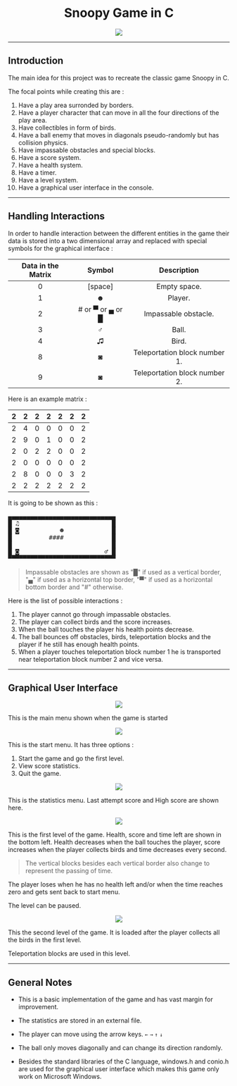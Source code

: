 <h1 align="center">Snoopy Game in C</h1>

<p align="center">
  <img src="https://github.com/ysfelhamri/Snoopy/assets/103438312/9eb63188-710f-4ccf-8392-d65a40a0c1e0">
</p>

___

## Introduction

The main idea for this project was to recreate the classic game Snoopy in C.


The focal points while creating this are :

1. Have a play area surronded by borders.
2. Have a player character that can move in all the four directions of the play area.
3. Have collectibles in form of birds.
4. Have a ball enemy that moves in diagonals pseudo-randomly but has collision physics.
5. Have impassable obstacles and special blocks.
6. Have a score system.
7. Have a health system.
8. Have a timer.
9. Have a level system.
10. Have a graphical user interface in the console.

___

## Handling Interactions

In order to handle interaction between the different entities in the game their data is stored into a two dimensional array and replaced with special symbols for the graphical interface :

| Data in the Matrix | Symbol | Description |
| :---: | :---: | :---: |
| 0 | \[space\] | Empty space. |
| 1 | ☻ | Player. |
| 2 | # or ▀ or ▄ or █ | Impassable obstacle. |
| 3 | ♂ | Ball. |
| 4 | ♫ | Bird. |
| 8 | ◙ | Teleportation block number 1. |
| 9 | ◙ | Teleportation block number 2. |

Here is an example matrix : 

| 2 | 2 | 2 | 2 | 2 | 2 | 2 |
| - | - | - | - | - | - | - |
| 2 | 4 | 0 | 0 | 0 | 0 | 2 |
| 2 | 9 | 0 | 1 | 0 | 0 | 2 |
| 2 | 0 | 2 | 2 | 0 | 0 | 2 |
| 2 | 0 | 0 | 0 | 0 | 0 | 2 |
| 2 | 8 | 0 | 0 | 0 | 3 | 2 |
| 2 | 2 | 2 | 2 | 2 | 2 | 2 |

It is going to be shown as this : 

<pre>
▄▄▄▄▄▄▄▄▄▄▄▄▄▄▄▄▄▄▄▄▄▄▄▄▄▄▄▄▄
█ ♫                         █
█ ◙           ☻             █
█          ####             █
█                           █
█ ◙                       ♂ █
▀▀▀▀▀▀▀▀▀▀▀▀▀▀▀▀▀▀▀▀▀▀▀▀▀▀▀▀▀
</pre>

> Impassable obstacles are shown as "█" if used as a vertical border, "▄" if used as a horizontal top border, "▀" if used as a horizontal bottom border and "#" otherwise.

Here is the list of possible interactions :

1. The player cannot go through impassable obstacles.
2. The player can collect birds and the score increases.
3. When the ball touches the player his health points decrease.
4. The ball bounces off obstacles, birds, teleportation blocks and the player if he still has enough health points.
5. When a player touches teleportation block number 1 he is transported near teleportation block number 2 and vice versa.

___

## Graphical User Interface

<p align="center">
  <img src="https://github.com/ysfelhamri/Snoopy/assets/103438312/9eb63188-710f-4ccf-8392-d65a40a0c1e0">
</p>

This is the main menu shown when the game is started


<p align="center">
  <img src="https://github.com/ysfelhamri/Snoopy/assets/103438312/1cc156be-2035-4fb6-9d63-7e380aa13afd">
</p>

This is the start menu. It has three options :

1. Start the game and go the first level.
2. View score statistics.
3. Quit the game.


<p align="center">
  <img src="https://github.com/ysfelhamri/Snoopy/assets/103438312/fabdb41e-0a4a-43db-823b-4a70064bddb7">
</p>

This is the statistics menu. Last attempt score and High score are shown here.


<p align="center">
  <img src="https://github.com/ysfelhamri/Snoopy/assets/103438312/564d8f9a-33e2-48c9-8e91-54dfb43512c7">
</p>

This is the first level of the game. Health, score and time left are shown in the bottom left. Health decreases when the ball touches the player, score increases when the player collects birds and time decreases every second.

>The vertical blocks besides each vertical border also change to represent the passing of time.

The player loses when he has no health left and/or when the time reaches zero and gets sent back to start menu.

The level can be paused.


<p align="center">
  <img src="https://github.com/ysfelhamri/Snoopy/assets/103438312/817669ce-02a6-451a-8472-6cc5e9eca37c">
</p>

This the second level of the game. It is loaded after the player collects all the birds in the first level.

Teleportation blocks are used in this level.

___

## General Notes

* This is a basic implementation of the game and has vast margin for improvement.

* The statistics are stored in an external file.

* The player can move using the arrow keys. `←` `→` `↑` `↓`

* The ball only moves diagonally and can change its direction randomly.

* Besides the standard libraries of the C language, windows.h and conio.h are used for the graphical user interface which makes this game only work on Microsoft Windows.
